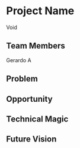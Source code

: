 # Project Name

Void

## Team Members

Gerardo A

## Problem

## Opportunity

## Technical Magic

## Future Vision
